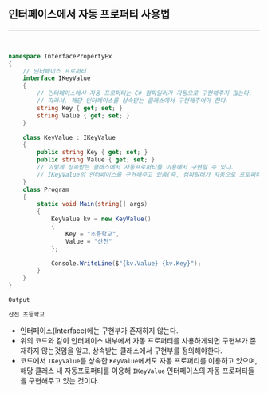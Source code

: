 ## 인터페이스에서 자동 프로퍼티 사용법
----------------------------------------------------------------

<br />

```csharp
namespace InterfacePropertyEx
{   
    // 인터페이스 프로퍼티
    interface IKeyValue
    {
        // 인터페이스에서 자동 프로퍼티는 C# 컴파일러가 자동으로 구현해주지 않는다.
        // 따라서, 해당 인터페이스를 상속받는 클래스에서 구현해주어야 한다.
        string Key { get; set; }
        string Value { get; set; }
    }

    class KeyValue : IKeyValue
    {
        public string Key { get; set; }
        public string Value { get; set; }
        // 이렇게 상속받는 클래스에서 자동프로퍼티를 이용해서 구현할 수 있다.
        // IKeyValue의 인터페이스를 구현해주고 있음(즉, 컴파일러가 자동으로 프로퍼티를 구현해줌)
    }
    class Program
    {
        static void Main(string[] args)
        {
            KeyValue kv = new KeyValue()
            {
                Key = "초등학교",
                Value = "산천"
            };

            Console.WriteLine($"{kv.Value} {kv.Key}");
        }
    }
}
```

```java
Output

산천 초등학교
```

- 인터페이스(Interface)에는 구현부가 존재하지 않는다.
- 위의 코드와 같이 인터페이스 내부에서 자동 프로퍼티를 사용하게되면 구현부가 존재하지 않는것임을 알고, 상속받는 클래스에서 구현부를 정의해야한다.
- 코드에서 `IKeyValue`를 상속한 `KeyValue`에서도 자동 프로퍼티를 이용하고 있으며, 해당 클래스 내 자동프로퍼티를 이용해 `IKeyValue` 인터페이스의 자동 프로퍼티들을 구현해주고 있는 것이다. 